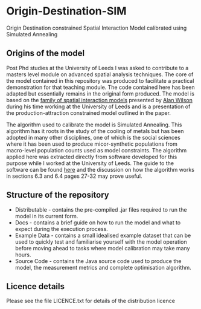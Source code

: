# Origin-Destination-SIM
Origin Destination constrained Spatial Interaction Model calibrated using Simulated Annealing 

## Origins of the model
Post Phd studies at the University of Leeds I was asked to contribute to a masters level module on advanced spatial analysis techniques.  The core of the model contained in this repository was produced to facilitate a practical demonstration for that teaching module.  The code contained here has been adapted but essentially remains in the original form produced.  The model is based on the [family of spatial interaction models](http://citeseerx.ist.psu.edu/viewdoc/download?doi=10.1.1.470.310&rep=rep1&type=pdf) presented by [Alan Wilson](https://en.wikipedia.org/wiki/Alan_Wilson_(academic)) during his time working at the University of Leeds and is a presentation of the production-attraction constrained model outlined in the paper.

The algorithm used to calibrate the model is Simulated Annealing. This algorithm has it roots in the study of the cooling of metals but has been adopted in many other disciplines, one of which is the social sciences where it has been used to produce micor-synthetic populations from macro-level population counts used as model constraints. The algorithm applied here was extracted directly from software developed for this purpose while I worked at the University of Leeds. The guide to the software can be found [here](http://eprints.ncrm.ac.uk/3177/2/microsimulation_model.pdf) and the discussion on how the algorithm works in sections 6.3 and 6.4 pages 27-32 may prove useful.

## Structure of the repository
* Distributable - contains the pre-compiled .jar files required to run the model in its current form.
* Docs - contains a brief guide on how to run the model and what to expect during the execution process.
* Example Data - contains a small idealised example dataset that can be used to quickly test and familiarise yourself with the model operation before moving ahead to tasks where model calibration may take many hours.
* Source Code - contains the Java source code used to produce the model, the measurement metrics and complete optimisation algorithm.

## Licence details
Please see the file LICENCE.txt for details of the distribution licence
